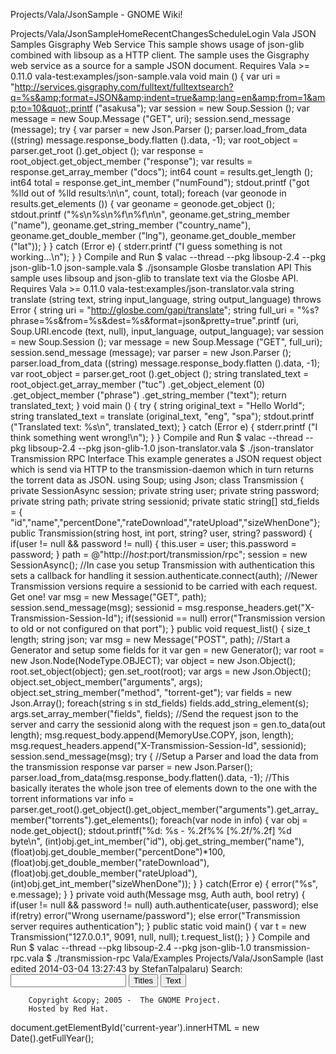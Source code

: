 Projects/Vala/JsonSample - GNOME Wiki!
<!--
var search_hint = "Search";
//-->
Projects/Vala/JsonSampleHomeRecentChangesScheduleLogin
Vala JSON Samples
Gisgraphy Web Service
This sample shows usage of json-glib combined with libsoup as a HTTP client. The sample uses the Gisgraphy web service as a source for a sample JSON document. Requires Vala &gt;= 0.11.0 vala-test:examples/json-sample.vala void main () {
    var uri = &quot;http://services.gisgraphy.com/fulltext/fulltextsearch?q=%s&amp;format=JSON&amp;indent=true&amp;lang=en&amp;from=1&amp;to=10&quot;.printf (&quot;asakusa&quot;);
    var session = new Soup.Session ();
    var message = new Soup.Message (&quot;GET&quot;, uri);
    session.send_message (message);
    try {
        var parser = new Json.Parser ();
        parser.load_from_data ((string) message.response_body.flatten ().data, -1);
        var root_object = parser.get_root ().get_object ();
        var response = root_object.get_object_member (&quot;response&quot;);
        var results = response.get_array_member (&quot;docs&quot;);
        int64 count = results.get_length ();
        int64 total = response.get_int_member (&quot;numFound&quot;);
        stdout.printf (&quot;got %lld out of %lld results:\n\n&quot;, count, total);
        foreach (var geonode in results.get_elements ()) {
            var geoname = geonode.get_object ();
            stdout.printf (&quot;%s\n%s\n%f\n%f\n\n&quot;,
                          geoname.get_string_member (&quot;name&quot;),
                          geoname.get_string_member (&quot;country_name&quot;),
                          geoname.get_double_member (&quot;lng&quot;),
                          geoname.get_double_member (&quot;lat&quot;));
        }
    } catch (Error e) {
        stderr.printf (&quot;I guess something is not working...\n&quot;);
    }
}
Compile and Run
$ valac --thread --pkg libsoup-2.4 --pkg json-glib-1.0 json-sample.vala
$ ./jsonsample
Glosbe translation API
This sample uses libsoup and json-glib to translate text via the Glosbe API. Requires Vala &gt;= 0.11.0 vala-test:examples/json-translator.vala string translate (string text, string input_language, string output_language) throws Error {
    string uri = &quot;http://glosbe.com/gapi/translate&quot;;
    string full_uri = &quot;%s?phrase=%s&amp;from=%s&amp;dest=%s&amp;format=json&amp;pretty=true&quot;.printf (uri,
                                 Soup.URI.encode (text, null),
                                 input_language, output_language);
    var session = new Soup.Session ();
    var message = new Soup.Message (&quot;GET&quot;, full_uri);
    session.send_message (message);
    var parser = new Json.Parser ();
    parser.load_from_data ((string) message.response_body.flatten ().data, -1);
    var root_object = parser.get_root ().get_object ();
    string translated_text = root_object.get_array_member (&quot;tuc&quot;)
                                        .get_object_element (0)
                                        .get_object_member (&quot;phrase&quot;)
                                        .get_string_member (&quot;text&quot;);
    return translated_text;
}
void main () {
    try {
        string original_text = &quot;Hello World&quot;;
        string translated_text = translate (original_text, &quot;eng&quot;, &quot;spa&quot;);
        stdout.printf (&quot;Translated text: %s\n&quot;, translated_text);
    } catch (Error e) {
        stderr.printf (&quot;I think something went wrong!\n&quot;);
    }
}
Compile and Run
$ valac --thread --pkg libsoup-2.4 --pkg json-glib-1.0 json-translator.vala
$ ./json-translator
Transmission RPC Interface
This example generates a JSON request object which is send via HTTP to the transmission-daemon which in turn returns the torrent data as JSON. using Soup;
using Json;
class Transmission {
   private SessionAsync session;
   private string user;
   private string password;
   private string path;
   private string sessionid;
   private static string[] std_fields = { &quot;id&quot;,&quot;name&quot;,&quot;percentDone&quot;,&quot;rateDownload&quot;,&quot;rateUpload&quot;,&quot;sizeWhenDone&quot;};
   public Transmission(string host, int port, string? user, string? password) {
      if(user != null &amp;&amp; password != null) {
         this.user = user; this.password = password;
      }
      path = @&quot;http://$host:$port/transmission/rpc&quot;;
      session = new SessionAsync();
      //In case you setup Transmission with authentication this sets a callback for handling it
      session.authenticate.connect(auth);
      //Newer Transmission versions require a sessionid to be carried with each request. Get one!
      var msg = new Message(&quot;GET&quot;, path);
      session.send_message(msg);
      sessionid = msg.response_headers.get(&quot;X-Transmission-Session-Id&quot;);
      if(sessionid == null)
         error(&quot;Transmission version to old or not configured on that port&quot;);
   }
   public void request_list() {
      size_t length;
      string json;
      var msg = new Message(&quot;POST&quot;, path);
      //Start a Generator and setup some fields for it
      var gen = new Generator();
      var root = new Json.Node(NodeType.OBJECT);
      var object = new Json.Object();
      root.set_object(object);
      gen.set_root(root);
      var args = new Json.Object();
      object.set_object_member(&quot;arguments&quot;, args);
      object.set_string_member(&quot;method&quot;, &quot;torrent-get&quot;);
      var fields = new Json.Array();
      foreach(string s in std_fields)
         fields.add_string_element(s);
      args.set_array_member(&quot;fields&quot;, fields);
      //Send the request json to the server and carry the sessionid along with the request
      json = gen.to_data(out length);
      msg.request_body.append(MemoryUse.COPY, json, length);
      msg.request_headers.append(&quot;X-Transmission-Session-Id&quot;, sessionid);
      session.send_message(msg);
      try {
         //Setup a Parser and load the data from the transmission response
         var parser = new Json.Parser();
         parser.load_from_data(msg.response_body.flatten().data, -1);
         //This basically iterates the whole json tree of elements down to the one with the torrent informations
         var info = parser.get_root().get_object().get_object_member(&quot;arguments&quot;).get_array_member(&quot;torrents&quot;).get_elements();
         foreach(var node in info) {
            var obj = node.get_object();
            stdout.printf(&quot;%d: %s - %.2f%% [%.2f/%.2f] %d byte\n&quot;,
               (int)obj.get_int_member(&quot;id&quot;),
               obj.get_string_member(&quot;name&quot;),
               (float)obj.get_double_member(&quot;percentDone&quot;)*100,
               (float)obj.get_double_member(&quot;rateDownload&quot;),
               (float)obj.get_double_member(&quot;rateUpload&quot;),
               (int)obj.get_int_member(&quot;sizeWhenDone&quot;));
         }
      }
      catch(Error e) {
         error(&quot;%s&quot;, e.message);
      }
   }
   private void auth(Message msg, Auth auth, bool retry) {
      if(user != null &amp;&amp; password != null)
         auth.authenticate(user, password);
      else if(retry)
         error(&quot;Wrong username/password&quot;);
      else
         error(&quot;Transmission server requires authentication&quot;);
   }
   public static void main() {
      var t = new Transmission(&quot;127.0.0.1&quot;, 9091, null, null);
      t.request_list();
   }
}
Compile and Run
$ valac --thread --pkg libsoup-2.4 --pkg json-glib-1.0 transmission-rpc.vala
$ ./transmission-rpc Vala/Examples Projects/Vala/JsonSample  (last edited 2014-03-04 13:27:43 by StefanTalpalaru)
Search:
<input id="searchinput" type="text" name="value" value="" size="20"
    onfocus="searchFocus(this)" onblur="searchBlur(this)"
    onkeyup="searchChange(this)" onchange="searchChange(this)" alt="Search">
<input id="titlesearch" name="titlesearch" type="submit"
    value="Titles" alt="Search Titles">
<input id="fullsearch" name="fullsearch" type="submit"
    value="Text" alt="Search Full Text">
<!--// Initialize search form
var f = document.getElementById('searchform');
f.getElementsByTagName('label')[0].style.display = 'none';
var e = document.getElementById('searchinput');
searchChange(e);
searchBlur(e);
//-->
        Copyright &copy; 2005 -  The GNOME Project.
        Hosted by Red Hat.
  document.getElementById('current-year').innerHTML = new Date().getFullYear();
